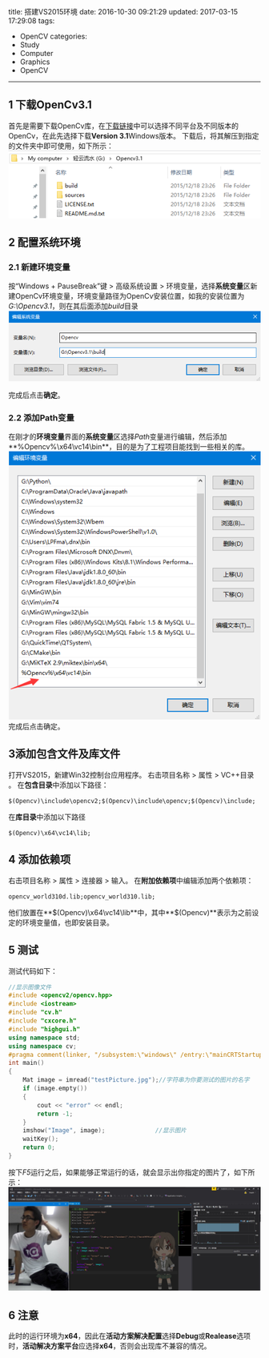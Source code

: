 title: 搭建VS2015环境
date: 2016-10-30 09:21:29
updated: 2017-03-15 17:29:08
tags:
- OpenCV
categories:
- Study
- Computer
- Graphics
- OpenCV
---
## 1 下载OpenCv3.1

首先是需要下载OpenCv库，在[下载链接](http://opencv.org/downloads.html)中可以选择不同平台及不同版本的OpenCv，在此先选择下载**Version 3.1**Windows版本。
 下载后，将其解压到指定的文件夹中即可使用，如下所示：
![解压路径](../post_img/58c90965ab64417ac30049e4)

## 2 配置系统环境

### 2.1 新建环境变量
按“Windows + PauseBreak”键 > 高级系统设置 > 环境变量，选择**系统变量**区新建OpenCv环境变量，环境变量路径为OpenCv安装位置，如我的安装位置为*G:\Opencv3.1*，则在其后面添加*build*目录
![环境路径](../post_img/58c90965ab64417ac30049e6)

完成后点击**确定**。

### 2.2 添加Path变量

在刚才的**环境变量**界面的**系统变量**区选择*Path*变量进行编辑，然后添加**%Opencv%\x64\vc14\bin**，目的是为了工程项目能找到一些相关的库。
![Path变量](../post_img/58c90965ab64417ac30049e7)
完成后点击确定。

## 3添加包含文件及库文件

打开VS2015，新建Win32控制台应用程序。
右击项目名称 > 属性 > VC++目录 。
在**包含目录**中添加以下路径：

    $(Opencv)\include\opencv2;$(Opencv)\include\opencv;$(Opencv)\include;

在**库目录**中添加以下路径

    $(Opencv)\x64\vc14\lib;

## 4 添加依赖项

右击项目名称 > 属性 > 连接器 > 输入。
在**附加依赖项**中编辑添加两个依赖项：

    opencv_world310d.lib;opencv_world310.lib;

他们放置在**$(Opencv)\x64\vc14\lib**中，其中**$(Opencv)**表示为之前设定的环境变量值，也即安装目录。

## 5 测试

测试代码如下：

```cpp
//显示图像文件  
#include <opencv2/opencv.hpp> 
#include <iostream>
#include "cv.h"
#include "cxcore.h"
#include "highgui.h"
using namespace std;
using namespace cv;
#pragma comment(linker, "/subsystem:\"windows\" /entry:\"mainCRTStartup\"")
int main()
{
    Mat image = imread("testPicture.jpg");//字符串为你要测试的图片的名字
    if (image.empty())
    {
        cout << "error" << endl;
        return -1;
    }
    imshow("Image", image);              //显示图片
    waitKey();
    return 0;
}  
```
    
按下*F5*运行之后，如果能够正常运行的话，就会显示出你指定的图片了，如下所示：
![运行图片](../post_img/58c90965ab64417ac30049e5)
##  6 注意
此时的运行环境为**x64**，因此在**活动方案解决配置**选择**Debug**或**Realease**选项时，**活动解决方案平台**应选择**x64**，否则会出现库不兼容的情况。